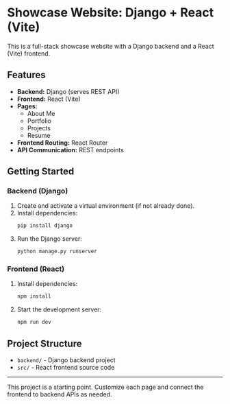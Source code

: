 # Showcase Website: Django + React (Vite)

This is a full-stack showcase website with a Django backend and a React (Vite) frontend.

## Features
- **Backend:** Django (serves REST API)
- **Frontend:** React (Vite)
- **Pages:**
  - About Me
  - Portfolio
  - Projects
  - Resume
- **Frontend Routing:** React Router
- **API Communication:** REST endpoints

## Getting Started

### Backend (Django)
1. Create and activate a virtual environment (if not already done).
2. Install dependencies:
   ```bash
   pip install django
   ```
3. Run the Django server:
   ```bash
   python manage.py runserver
   ```

### Frontend (React)
1. Install dependencies:
   ```bash
   npm install
   ```
2. Start the development server:
   ```bash
   npm run dev
   ```

## Project Structure
- `backend/` - Django backend project
- `src/` - React frontend source code

---

This project is a starting point. Customize each page and connect the frontend to backend APIs as needed.
